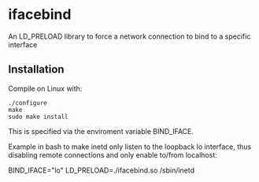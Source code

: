 # ifacebind
An LD_PRELOAD library to force a network connection to bind to a specific interface

## Installation

Compile on Linux with:
```
./configure
make
sudo make install
```

This is specified via the enviroment variable BIND_IFACE.


Example in bash to make inetd only listen to the loopback
lo interface, thus disabling remote connections and only
enable to/from localhost:

BIND_IFACE="lo" LD_PRELOAD=./ifacebind.so /sbin/inetd
